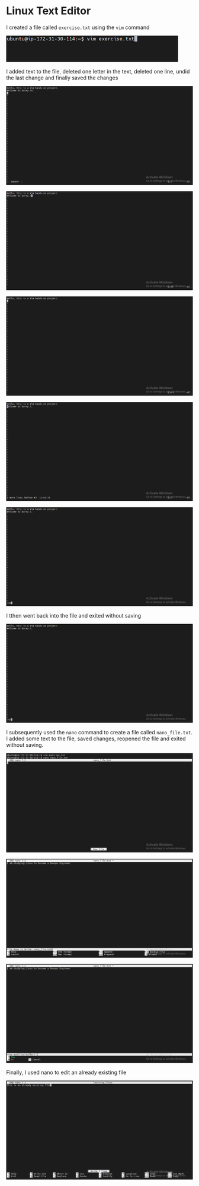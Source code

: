 # Linux Text Editor

I created a file called `exercise.txt` using the `vim` command

![](./Img/1.vim.png)

I added text to the file, deleted one letter in the text, deleted one line, undid the last change and finally saved the changes

![](./Img/2.Text-in-file.png)

![](./Img/3.deleted-1-letter.png)

![](./Img/4.deleted-line.png)

![](./Img/5.undid-last-change.png)

![](./Img/6.saved.changes.png)

I tthen went back into the file and exited without saving

![](./Img/7.exit-without-saving.png)

I subsequently used the `nano` command to create a file called `nano_file.txt`. I added some text to the file, saved changes, reopened the file and exited without saving.

![](./Img/8.nano-file.png)

![](./Img/9.saving-changes-in-nano.png)

![](./Img/10.exiting-nano-without-saving.png)

Finally, I used nano to edit an already existing file

![](./Img/11.editing-an-existing-file-with-nano.png)